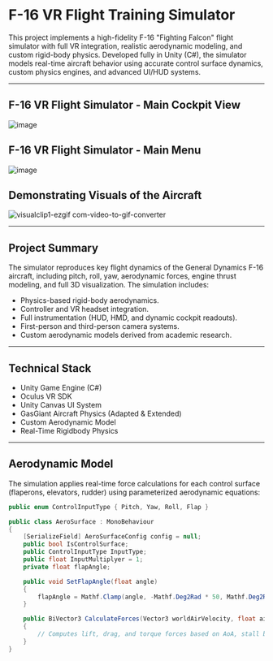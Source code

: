 # F-16 VR Flight Training Simulator

This project implements a high-fidelity F-16 "Fighting Falcon" flight simulator with full VR integration, realistic aerodynamic modeling, and custom rigid-body physics. Developed fully in Unity (C#), the simulator models real-time aircraft behavior using accurate control surface dynamics, custom physics engines, and advanced UI/HUD systems.

---
## F-16 VR Flight Simulator - Main Cockpit View
![image](https://github.com/user-attachments/assets/f72fc989-02ef-408b-abe3-bbac92bf8272)

## F-16 VR Flight Simulator - Main Menu
![image](https://github.com/user-attachments/assets/65e4974e-eaa3-4488-9aad-df12af6eb29d)

## Demonstrating Visuals of the Aircraft
![visualclip1-ezgif com-video-to-gif-converter](https://github.com/user-attachments/assets/141203a6-04f1-487b-9be6-3bf43db5744f)


---

## Project Summary

The simulator reproduces key flight dynamics of the General Dynamics F-16 aircraft, including pitch, roll, yaw, aerodynamic forces, engine thrust modeling, and full 3D visualization. The simulation includes:

- Physics-based rigid-body aerodynamics.
- Controller and VR headset integration.
- Full instrumentation (HUD, HMD, and dynamic cockpit readouts).
- First-person and third-person camera systems.
- Custom aerodynamic models derived from academic research.

---

## Technical Stack

- Unity Game Engine (C#)
- Oculus VR SDK
- Unity Canvas UI System
- GasGiant Aircraft Physics (Adapted & Extended)
- Custom Aerodynamic Model
- Real-Time Rigidbody Physics

---

## Aerodynamic Model

The simulation applies real-time force calculations for each control surface (flaperons, elevators, rudder) using parameterized aerodynamic equations:

```csharp
public enum ControlInputType { Pitch, Yaw, Roll, Flap }

public class AeroSurface : MonoBehaviour
{
    [SerializeField] AeroSurfaceConfig config = null;
    public bool IsControlSurface;
    public ControlInputType InputType;
    public float InputMultiplyer = 1;
    private float flapAngle;

    public void SetFlapAngle(float angle)
    {
        flapAngle = Mathf.Clamp(angle, -Mathf.Deg2Rad * 50, Mathf.Deg2Rad * 50);
    }

    public BiVector3 CalculateForces(Vector3 worldAirVelocity, float airDensity, Vector3 relativePosition)
    {
        // Computes lift, drag, and torque forces based on AoA, stall behavior, lift slope, and surface config.
    }
}
